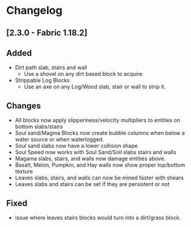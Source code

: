 # Changelog

## [2.3.0 - Fabric 1.18.2]

## Added

- Dirt path slab, stairs and wall
    - Use a shovel on any dirt based block to acquire
- Strippable Log Blocks
    - Use an axe on any Log/Wood slab, stair or wall to strip it.

## Changes

- All blocks now apply slipperiness/velocity multipliers to entities on bottom slabs/stairs
- Soul sand/Magma Blocks now create bubble columns when below a water source or when waterlogged.
- Soul sand slabs now have a lower collision shape
- Soul Speed now works with Soul Sand/Soil slabs stairs and walls
- Magama slabs, stairs, and walls now damage entities above.
- Basalt, Melon, Pumpkin, and Hay walls now show proper top/bottom texture
- Leaves slabs, stairs, and walls can now be mined faster with shears
- Leaves slabs and stairs can be set if they are persistent or not

## Fixed

- issue where leaves stairs blocks would turn into a dirt/grass block.

